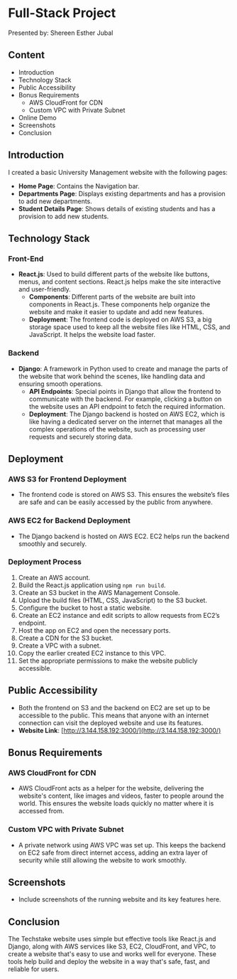# Full-Stack Project
Presented by: Shereen Esther Jubal

## Content
- Introduction
- Technology Stack
- Public Accessibility
- Bonus Requirements
  - AWS CloudFront for CDN
  - Custom VPC with Private Subnet
- Online Demo
- Screenshots
- Conclusion

## Introduction
I created a basic University Management website with the following pages:
- **Home Page**: Contains the Navigation bar.
- **Departments Page**: Displays existing departments and has a provision to add new departments.
- **Student Details Page**: Shows details of existing students and has a provision to add new students.

## Technology Stack
### Front-End
- **React.js**: Used to build different parts of the website like buttons, menus, and content sections. React.js helps make the site interactive and user-friendly.
  - **Components**: Different parts of the website are built into components in React.js. These components help organize the website and make it easier to update and add new features.
  - **Deployment**: The frontend code is deployed on AWS S3, a big storage space used to keep all the website files like HTML, CSS, and JavaScript. It helps the website load faster.

### Backend
- **Django**: A framework in Python used to create and manage the parts of the website that work behind the scenes, like handling data and ensuring smooth operations.
  - **API Endpoints**: Special points in Django that allow the frontend to communicate with the backend. For example, clicking a button on the website uses an API endpoint to fetch the required information.
  - **Deployment**: The Django backend is hosted on AWS EC2, which is like having a dedicated server on the internet that manages all the complex operations of the website, such as processing user requests and securely storing data.

## Deployment
### AWS S3 for Frontend Deployment
- The frontend code is stored on AWS S3. This ensures the website’s files are safe and can be easily accessed by the public from anywhere.

### AWS EC2 for Backend Deployment
- The Django backend is hosted on AWS EC2. EC2 helps run the backend smoothly and securely.

### Deployment Process
1. Create an AWS account.
2. Build the React.js application using `npm run build`.
3. Create an S3 bucket in the AWS Management Console.
4. Upload the build files (HTML, CSS, JavaScript) to the S3 bucket.
5. Configure the bucket to host a static website.
6. Create an EC2 instance and edit scripts to allow requests from EC2’s endpoint.
7. Host the app on EC2 and open the necessary ports.
8. Create a CDN for the S3 bucket.
9. Create a VPC with a subnet.
10. Copy the earlier created EC2 instance to this VPC.
11. Set the appropriate permissions to make the website publicly accessible.

## Public Accessibility
- Both the frontend on S3 and the backend on EC2 are set up to be accessible to the public. This means that anyone with an internet connection can visit the deployed website and use its features.
- **Website Link**: [http://3.144.158.192:3000/](http://3.144.158.192:3000/)

## Bonus Requirements
### AWS CloudFront for CDN
- AWS CloudFront acts as a helper for the website, delivering the website's content, like images and videos, faster to people around the world. This ensures the website loads quickly no matter where it is accessed from.

### Custom VPC with Private Subnet
- A private network using AWS VPC was set up. This keeps the backend on EC2 safe from direct internet access, adding an extra layer of security while still allowing the website to work smoothly.

## Screenshots
- Include screenshots of the running website and its key features here.

## Conclusion
The Techstake website uses simple but effective tools like React.js and Django, along with AWS services like S3, EC2, CloudFront, and VPC, to create a website that's easy to use and works well for everyone. These tools help build and deploy the website in a way that's safe, fast, and reliable for users.
